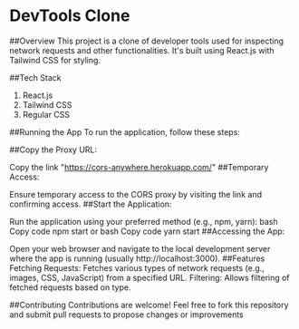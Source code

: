 # DevTools Clone
##Overview
This project is a clone of developer tools used for inspecting network requests and other functionalities. It's built using React.js with Tailwind CSS for styling.

##Tech Stack
1. React.js
2. Tailwind CSS
3. Regular CSS

##Running the App
To run the application, follow these steps:

##Copy the Proxy URL:

Copy the link "https://cors-anywhere.herokuapp.com/"
##Temporary Access:

Ensure temporary access to the CORS proxy by visiting the link and confirming access.
##Start the Application:

Run the application using your preferred method (e.g., npm, yarn):
bash
Copy code
npm start
or
bash
Copy code
yarn start
##Accessing the App:

Open your web browser and navigate to the local development server where the app is running (usually http://localhost:3000).
##Features
Fetching Requests: Fetches various types of network requests (e.g., images, CSS, JavaScript) from a specified URL.
Filtering: Allows filtering of fetched requests based on type.

##Contributing
Contributions are welcome! Feel free to fork this repository and submit pull requests to propose changes or improvements
